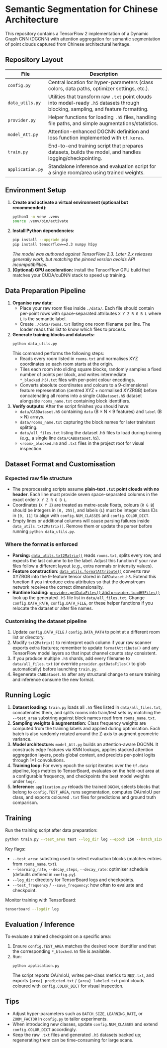 # Semantic Segmentation for Chinese Architecture

This repository contains a TensorFlow 2 implementation of a Dynamic Graph CNN (DGCNN) with attention aggregation for semantic segmentation of point clouds captured from Chinese architectural heritage.

## Repository Layout

| File | Description |
| ---- | ----------- |
| `config.py` | Central location for hyper-parameters (class colors, data paths, optimizer settings, etc.). |
| `data_utils.py` | Utilities that transform raw `.txt` point clouds into model-ready `.h5` datasets through blocking, sampling, and feature formatting. |
| `provider.py` | Helper functions for loading `.h5` files, handling file paths, and simple augmentations/statistics. |
| `model_Att.py` | Attention-enhanced DGCNN definition and loss function implemented with `tf.keras`. |
| `train.py` | End-to-end training script that prepares datasets, builds the model, and handles logging/checkpointing. |
| `application.py` | Standalone inference and evaluation script for a single room/area using trained weights. |

## Environment Setup

1. **Create and activate a virtual environment (optional but recommended):**
   ```bash
   python3 -m venv .venv
   source .venv/bin/activate
   ```
2. **Install Python dependencies:**
   ```bash
   pip install --upgrade pip
   pip install tensorflow==2.3 numpy h5py
   ```
   *The model was authored against TensorFlow 2.3. Later 2.x releases generally work, but matching the pinned version avoids API incompatibilities.*
3. **(Optional) GPU acceleration:** install the TensorFlow GPU build that matches your CUDA/cuDNN stack to speed up training.

## Data Preparation Pipeline

1. **Organise raw data:**
   - Place your raw room files inside `./data/`. Each file should contain per-point rows with space-separated attributes `X Y Z R G B L` where `L` is the semantic label.
   - Create `./data/rooms.txt` listing one room filename per line. The loader reads this list to know which files to process.
2. **Generate training blocks and datasets:**
   ```bash
   python data_utils.py
   ```
   This command performs the following steps:
   - Reads every room listed in `rooms.txt` and normalises XYZ coordinates so each room starts at the origin.
   - Tiles each room into sliding square blocks, randomly samples a fixed number of points per block, and writes intermediate `*_blocked.h5`/`.txt` files with per-point colour encodings.
   - Converts absolute coordinates and colours to a 9-dimensional feature representation (centred XYZ + normalised XYZRGB) before concatenating all rooms into a single `CABDataset.h5` dataset alongside `rooms_name.txt` containing block identifiers.
3. **Verify outputs:** After the script finishes you should have:
   - `data/CABDataset.h5` containing `data` (B × N × 9 features) and `label` (B × N) arrays.
   - `data/rooms_name.txt` capturing the block names for later train/test splitting.
   - `data/all_files.txt` listing the dataset .h5 files to load during training (e.g., a single line `data/CABDataset.h5`).
   - `<room>_blocked.h5` and `.txt` files in the project root for visual inspection.

## Dataset Format and Customisation

### Expected raw file structure

- The preprocessing scripts assume **plain-text `.txt` point clouds with no header**. Each line must provide seven space-separated columns in the exact order `X Y Z R G B L`.
- Coordinates (`X Y Z`) are treated as metre-scale floats, colours (`R G B`) should be integers in `[0, 255]`, and labels (`L`) must be integer class IDs in `[0, 11]` to align with `config.NUM_CLASSES` and `config.COLOR_DICT`.
- Empty lines or additional columns will cause parsing failures inside `data_utils.txt2Matrix()`. Remove them or update the parser before running `python data_utils.py`.

### Where the format is enforced

- **Parsing:** [`data_utils.txt2Matrix()`](data_utils.py) reads `rooms.txt`, splits every row, and expects the last column to be the label. Adjust this function if your raw files follow a different layout (e.g., extra normals or intensity values).
- **Feature construction:** [`data_utils.formatAttribute()`](data_utils.py) converts raw XYZRGB into the 9-feature tensor stored in `CABDataset.h5`. Extend this function if you introduce extra attributes so that the downstream network receives the correct dimensionality.
- **Runtime loading:** [`provider.getDataFiles()` and `provider.loadH5Files()`](provider.py) look up the generated `.h5` file list in `data/all_files.txt`. Change `config.DATA_PATH`, `config.DATA_FILE`, or these helper functions if you relocate the dataset or alter file names.

### Customising the dataset pipeline

1. Update `config.DATA_FILE` / `config.DATA_PATH` to point at a different room list or directory.
2. Modify `txt2Matrix()` to reinterpret each column if your raw scanner exports extra features; remember to update `formatAttribute()` and any TensorFlow model layers so that input channel counts stay consistent.
3. If you produce multiple `.h5` shards, add every filename to `data/all_files.txt` (or override `provider.getDataFiles()` to glob automatically) before launching `train.py`.
4. Regenerate `CABDataset.h5` after any structural change to ensure training and inference consume the new format.

## Running Logic

1. **Dataset loading:** `train.py` loads all `.h5` files listed in `data/all_files.txt`, concatenates them, and splits rooms into train/test sets by matching the `--test_area` substring against block names read from `rooms_name.txt`.
2. **Sampling weights & augmentation:** Class frequency weights are computed from the training labels and applied during optimisation. Each batch is also randomly rotated around the Z-axis to augment geometric variance.
3. **Model architecture:** `model_Att.py` builds an attention-aware DGCNN. It constructs edge features via KNN lookups, applies stacked attention aggregation layers, pools global context, and predicts per-point logits through 1×1 convolutions.
4. **Training loop:** For every epoch the script iterates over the `tf.data` pipeline, logs metrics to TensorBoard, evaluates on the held-out area at a configurable frequency, and checkpoints the best model weights under `log/`.
5. **Inference:** `application.py` reloads the trained `DGCNN`, selects blocks that belong to `config.TEST_AREA`, runs segmentation, computes OA/mIoU per class, and exports coloured `.txt` files for predictions and ground truth comparison.

## Training

Run the training script after data preparation:
```bash
python train.py --test_area test --log_dir log --epoch 150 --batch_size 4
```
Key flags:
- `--test_area`: substring used to select evaluation blocks (matches entries from `rooms_name.txt`).
- `--learning_rate`, `--decay_steps`, `--decay_rate`: optimiser schedule (defaults defined in `config.py`).
- `--log_dir`: directory for TensorBoard logs and checkpoints.
- `--test_frequency` / `--save_frequency`: how often to evaluate and checkpoint.

Monitor training with TensorBoard:
```bash
tensorboard --logdir log
```

## Evaluation / Inference

To evaluate a trained checkpoint on a specific area:
1. Ensure `config.TEST_AREA` matches the desired room identifier and that the corresponding `*_blocked.h5` file is available.
2. Run:
   ```bash
   python application.py
   ```
   The script reports OA/mIoU, writes per-class metrics to `精度.txt`, and exports `{area}_predicted.txt` / `{area}_labeled.txt` point clouds coloured with `config.COLOR_DICT` for visual inspection.

## Tips

- Adjust hyper-parameters such as `BATCH_SIZE`, `LEARNING_RATE`, or `ZOOM_FACTOR` in `config.py` to tailor experiments.
- When introducing new classes, update `config.NUM_CLASSES` and extend `config.COLOR_DICT` accordingly.
- Keep the raw `.txt` files and generated `.h5` datasets backed up; regenerating them can be time-consuming for large scans.
